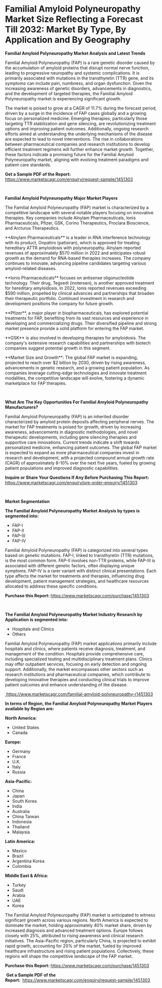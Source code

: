 <p><h1>Familial Amyloid Polyneuropathy Market Size Reflecting a Forecast Till 2032: Market By Type, By Application and By Geography</h1></p><p><strong>Familial Amyloid Polyneuropathy Market Analysis and Latest Trends</strong></p>
<p><p>Familial Amyloid Polyneuropathy (FAP) is a rare genetic disorder caused by the accumulation of amyloid proteins that disrupt normal nerve function, leading to progressive neuropathy and systemic complications. It is primarily associated with mutations in the transthyretin (TTR) gene, and its symptoms can include pain, numbness, and organ dysfunction. Given the increasing awareness of genetic disorders, advancements in diagnostics, and the development of targeted therapies, the Familial Amyloid Polyneuropathy market is experiencing significant growth.</p><p>The market is poised to grow at a CAGR of 11.7% during the forecast period, driven by a surge in the incidence of FAP cases globally and a growing focus on personalized medicine. Emerging therapies, particularly those targeting TTR stabilization and gene silencing, are revolutionizing treatment options and improving patient outcomes. Additionally, ongoing research efforts aimed at understanding the underlying mechanisms of the disease are expected to lead to novel interventions. The rise in collaborations between pharmaceutical companies and research institutions to develop efficient treatment regimens will further enhance market growth. Together, these factors indicate a promising future for the Familial Amyloid Polyneuropathy market, aligning with evolving treatment paradigms and patient care standards.</p></p>
<p><strong>Get a Sample PDF of the Report:&nbsp;</strong> <a href="https://www.marketscagr.com/enquiry/request-sample/1451303?utm_campaign=3317&utm_medium=2&utm_source=Github&utm_content=ia&utm_term=12042025&utm_id=familial-amyloid-polyneuropathy">https://www.marketscagr.com/enquiry/request-sample/1451303</a></p>
<p>&nbsp;</p>
<p><strong>Familial Amyloid Polyneuropathy Major Market Players</strong></p>
<p><p>The Familial Amyloid Polyneuropathy (FAP) market is characterized by a competitive landscape with several notable players focusing on innovative therapies. Key companies include Alnylam Pharmaceuticals, Ionis Pharmaceuticals, Pfizer, GSK, Corino Therapeutics, Proclara Bioscience, and Arcturus Therapeutics.</p><p>**Alnylam Pharmaceuticals** is a leader in RNA interference technology with its product, Onpattro (patisiran), which is approved for treating hereditary ATTR amyloidosis with polyneuropathy. Alnylam reported revenues of approximately $570 million in 2022 and anticipates robust growth as the demand for RNA-based therapies increases. The company continues to innovate, advancing pipeline candidates targeting various amyloid-related diseases.</p><p>**Ionis Pharmaceuticals** focuses on antisense oligonucleotide technology. Their drug, Tegsedi (inotersen), is another approved treatment for hereditary amyloidosis. In 2022, Ionis reported revenues exceeding $590 million, propelled by clinical advances and partnerships that broaden their therapeutic portfolio. Continued investment in research and development positions the company for future growth.</p><p>**Pfizer**, a major player in biopharmaceuticals, has explored potential treatments for FAP, benefiting from its vast resources and experience in developing and commercializing drugs. Their diversified pipeline and strong market presence provide a solid platform for entering the FAP market.</p><p>**GSK** is also involved in developing therapies for amyloidosis. The company's extensive research capabilities and partnerships with biotech companies suggest potential growth in this segment.</p><p>**Market Size and Growth**: The global FAP market is expanding, projected to reach over $2 billion by 2030, driven by rising awareness, advancements in genetic research, and a growing patient population. As companies leverage cutting-edge technologies and innovate treatment modalities, the competitive landscape will evolve, fostering a dynamic marketplace for FAP therapies.</p></p>
<p>&nbsp;</p>
<p><strong>What Are The Key Opportunities For Familial Amyloid Polyneuropathy Manufacturers?</strong></p>
<p><p>Familial Amyloid Polyneuropathy (FAP) is an inherited disorder characterized by amyloid protein deposits affecting peripheral nerves. The market for FAP treatments is poised for growth, driven by increasing awareness, advancements in diagnostic methodologies, and novel therapeutic developments, including gene silencing therapies and supportive care innovations. Current trends indicate a shift towards personalized medicine, enhancing patient outcomes. The global FAP market is expected to expand as more pharmaceutical companies invest in research and development, with a projected compound annual growth rate (CAGR) of approximately 8-10% over the next five years, fueled by growing patient populations and improved diagnostic capabilities.</p></p>
<p><strong>Inquire or Share Your Questions If Any Before Purchasing This Report:</strong> <a href="https://www.marketscagr.com/enquiry/pre-order-enquiry/1451303?utm_campaign=3317&utm_medium=2&utm_source=Github&utm_content=ia&utm_term=12042025&utm_id=familial-amyloid-polyneuropathy">https://www.marketscagr.com/enquiry/pre-order-enquiry/1451303</a></p>
<p>&nbsp;</p>
<p><strong>Market Segmentation</strong></p>
<p><strong>The Familial Amyloid Polyneuropathy Market Analysis by types is segmented into:</strong></p>
<p><ul><li>FAP-I</li><li>FAP-II</li><li>FAP-III</li><li>FAP-IV</li></ul></p>
<p><p>Familial Amyloid Polyneuropathy (FAP) is categorized into several types based on genetic mutations. FAP-I, linked to transthyretin (TTR) mutations, is the most common form. FAP-II involves non-TTR proteins, while FAP-III is associated with different genetic factors, often displaying unique symptoms. FAP-IV is a rarer variant with distinct clinical presentations. Each type affects the market for treatments and therapies, influencing drug development, patient management strategies, and healthcare resources allocated to address these specific conditions.</p></p>
<p><strong>Purchase this Report:&nbsp;</strong><a href="https://www.marketscagr.com/purchase/1451303?utm_campaign=3317&utm_medium=2&utm_source=Github&utm_content=ia&utm_term=12042025&utm_id=familial-amyloid-polyneuropathy">https://www.marketscagr.com/purchase/1451303</a></p>
<p>&nbsp;</p>
<p><strong>The Familial Amyloid Polyneuropathy Market Industry Research by Application is segmented into:</strong></p>
<p><ul><li>Hospitals and Clinics</li><li>Others</li></ul></p>
<p><p>Familial Amyloid Polyneuropathy (FAP) market applications primarily include hospitals and clinics, where patients receive diagnosis, treatment, and management of the condition. Hospitals provide comprehensive care, including specialized testing and multidisciplinary treatment plans. Clinics may offer outpatient services, focusing on early detection and ongoing support. Additionally, the market encompasses other sectors such as research institutions and pharmaceutical companies, which contribute to developing innovative therapies and conducting clinical trials to improve patient outcomes and enhance understanding of the disease.</p></p>
<p><a href="https://www.marketscagr.com/familial-amyloid-polyneuropathy-r1451303?utm_campaign=3317&utm_medium=2&utm_source=Github&utm_content=ia&utm_term=12042025&utm_id=familial-amyloid-polyneuropathy">&nbsp;https://www.marketscagr.com/familial-amyloid-polyneuropathy-r1451303</a></p>
<p><strong>In terms of Region, the Familial Amyloid Polyneuropathy Market Players available by Region are:</strong></p>
<p>
    <p> <strong> North America: </strong>
        <ul>
            <li>United States</li>
            <li>Canada</li>
        </ul>
        </p> 
    <p> <strong> Europe: </strong>
        <ul>
            <li>Germany</li>
            <li>France</li>
            <li>U.K.</li>
            <li>Italy</li>
            <li>Russia</li>
        </ul>
        </p> 
    <p> <strong> Asia-Pacific: </strong>
        <ul>
            <li>China</li>
            <li>Japan</li>
            <li>South Korea</li>
            <li>India</li>
            <li>Australia</li>
            <li>China Taiwan</li>
            <li>Indonesia</li>
            <li>Thailand</li>
            <li>Malaysia</li>
        </ul>
        </p> 
    <p> <strong> Latin America: </strong>
        <ul>
            <li>Mexico</li>
            <li>Brazil</li>
            <li>Argentina Korea</li>
            <li>Colombia</li>
        </ul>
        </p> 
    <p> <strong> Middle East & Africa: </strong>
        <ul>
            <li>Turkey</li>
            <li>Saudi</li>
            <li>Arabia</li>
            <li>UAE</li>
            <li>Korea</li>
        </ul>
    </p>
    </p>
<p><p>The Familial Amyloid Polyneuropathy (FAP) market is anticipated to witness significant growth across various regions. North America is expected to dominate the market, holding approximately 40% market share, driven by increased diagnosis and advanced treatment options. Europe follows closely with 25%, attributed to rising awareness and clinical research initiatives. The Asia-Pacific region, particularly China, is projected to exhibit rapid growth, accounting for 20% of the market, fueled by improved healthcare infrastructure and rising patient populations. Collectively, these regions will shape the competitive landscape of the FAP market.</p></p>
<p><strong>Purchase this Report: </strong><a href="https://www.marketscagr.com/purchase/1451303?utm_campaign=3317&utm_medium=2&utm_source=Github&utm_content=ia&utm_term=12042025&utm_id=familial-amyloid-polyneuropathy">https://www.marketscagr.com/purchase/1451303</a></p>
<p>&nbsp;<strong>Get a Sample PDF of the Report:&nbsp;&nbsp;</strong><a href="https://www.marketscagr.com/enquiry/request-sample/1451303?utm_campaign=3317&utm_medium=2&utm_source=Github&utm_content=ia&utm_term=12042025&utm_id=familial-amyloid-polyneuropathy">https://www.marketscagr.com/enquiry/request-sample/1451303</a></p>
<p><strong></strong></p>
<p><p></p><p></p><p></p></p>